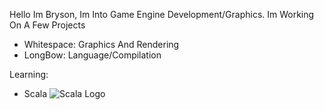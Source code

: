 Hello Im Bryson, Im Into Game Engine Development/Graphics.
Im Working On A Few Projects
 - Whitespace: Graphics And Rendering
 - LongBow: Language/Compilation

Learning:
 - Scala ![Scala Logo](https://upload.wikimedia.org/wikipedia/commons/thumb/3/39/Scala-full-color.svg/1200px-Scala-full-color.svg.png)

<!---
- 👋 Hi, I’m @Bryson-C
- 👀 I’m interested in ...
- 🌱 I’m currently learning ...
- 💞️ I’m looking to collaborate on ...
- 📫 How to reach me ...

Bryson-C/Bryson-C is a ✨ special ✨ repository because its `README.md` (this file) appears on your GitHub profile.
You can click the Preview link to take a look at your changes.
--->
